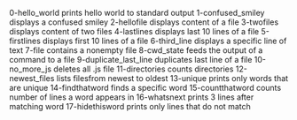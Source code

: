 0-hello_world prints hello world to standard output
1-confused_smiley displays a confused smiley
2-hellofile displays content of a file
3-twofiles displays content of two files
4-lastlines displays last 10 lines of a file
5-firstlines displays first 10 lines of a file
6-third_line displays a specific line of text
7-file contains a nonempty file
8-cwd_state feeds the output of a command to a file
9-duplicate_last_line duplicates last line of a file
10-no_more_js deletes all .js file
11-directories counts directories
12-newest_files lists filesfrom newest to oldest
13-unique prints only words that are unique
14-findthatword finds a specific word
15-countthatword counts number of lines a word appears in
16-whatsnext prints 3 lines after matching word
17-hidethisword prints only lines that do not match
